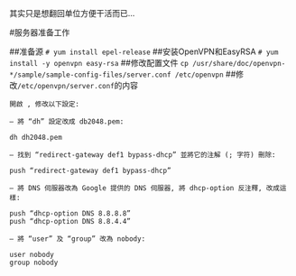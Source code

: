其实只是想翻回单位方便干活而已...

#服务器准备工作

##准备源
`# yum install epel-release`
##安装OpenVPN和EasyRSA
`# yum install -y openvpn easy-rsa`
##修改配置文件
`cp /usr/share/doc/openvpn-*/sample/sample-config-files/server.conf /etc/openvpn`
##修改`/etc/openvpn/server.conf`的内容
```
開啟 , 修改以下設定:

— 將 “dh” 設定改成 db2048.pem:

dh dh2048.pem

— 找到 “redirect-gateway def1 bypass-dhcp” 並將它的注解 (; 字符) 刪除:

push “redirect-gateway def1 bypass-dhcp”

— 將 DNS 伺服器改為 Google 提供的 DNS 伺服器, 將 dhcp-option 反注釋, 改成這樣:

push “dhcp-option DNS 8.8.8.8”
push “dhcp-option DNS 8.8.4.4”

— 將 “user” 及 “group” 改為 nobody:

user nobody
group nobody
```